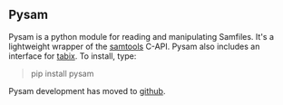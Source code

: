 ## Pysam ##
Pysam is a python module for reading and manipulating Samfiles. It's a lightweight wrapper of the [samtools](http://samtools.sourceforge.net/) C-API. Pysam also includes an interface for [tabix](http://samtools.sourceforge.net/tabix.shtml). To install, type:

> pip install pysam

Pysam development has moved to [github](https://github.com/pysam-developers/pysam).